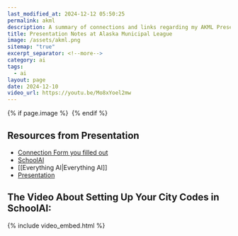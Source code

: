 ```yaml
---
last_modified_at: 2024-12-12 05:50:25
permalink: akml
description: A summary of connections and links regarding my AKML Presentations
title: Presentation Notes at Alaska Municipal League
image: /assets/akml.png
sitemap: "true"
excerpt_separator: <!--more-->
category: ai
tags:
  - ai
layout: page
date: 2024-12-10
video_url: https://youtu.be/Mo8xYoel2mw
---
```



{% if page.image %} <img src="{{ page.image }}" alt=""> {% endif %}
## Resources from Presentation
- [Connection Form you filled out](https://docs.google.com/forms/d/e/1FAIpQLSeCwFcHq6hIuLvuUGfRQG2OF4IYEQpmKETd6JYVx84Ou1DX9w/viewform?usp=dialog)
- [SchoolAI](https://app.schoolai.com/sign-up-invite?invitedBy=user_2TfkAQGPA5YbCR7KXBhRQ4S1Uyx)
- [[Everything AI|Everything AI]]
- [Presentation ](https://www.dropbox.com/scl/fi/28gmos1vgn4fpt16rimds/2024-12-11-AKML-AI-for-City-Officials.pdf?rlkey=jg9ftdger87ibiq9exi637pnr&dl=0)

## The Video About Setting Up Your City Codes in SchoolAI:
{% include video_embed.html %}
